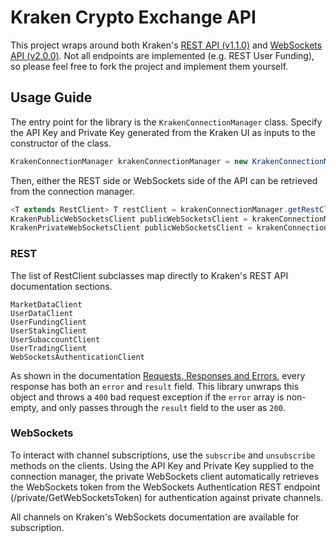 # Kraken Crypto Exchange API

This project wraps around both Kraken's [REST API (v1.1.0)](https://docs.kraken.com/rest/) and 
[WebSockets API (v2.0.0)](https://docs.kraken.com/websockets-v2/). Not all endpoints are implemented (e.g. REST User
Funding), so please feel free to fork the project and implement them yourself.

## Usage Guide
The entry point for the library is the `KrakenConnectionManager` class. Specify the API Key and Private Key generated 
from the Kraken UI as inputs to the constructor of the class.

```java
KrakenConnectionManager krakenConnectionManager = new KrakenConnectionManager("API_KEY", "PRIVATE_KEY");
```

Then, either the REST side or WebSockets side of the API can be retrieved from the connection manager.

```java
<T extends RestClient> T restClient = krakenConnectionManager.getRestClient(Class<T> tClass);
KrakenPublicWebSocketsClient publicWebSocketsClient = krakenConnectionManager.getKrakenPublicWebSocketClient();
KrakenPrivateWebSocketsClient publicWebSocketsClient = krakenConnectionManager.getKrakenPrivateWebSocketClient();
```

### REST
The list of RestClient subclasses map directly to Kraken's REST API documentation sections.

```
MarketDataClient
UserDataClient
UserFundingClient
UserStakingClient
UserSubaccountClient
UserTradingClient
WebSocketsAuthenticationClient
```

As shown in the documentation [Requests, Responses and Errors](https://docs.kraken.com/rest/#section/General-Usage/Requests-Responses-and-Errors),
every response has both an `error` and `result` field. This library unwraps this object and throws a `400` bad request 
exception if the `error` array is non-empty, and only passes through the `result` field to the user as `200`.

### WebSockets
To interact with channel subscriptions, use the `subscribe` and `unsubscribe` methods on the clients. Using the API Key
and Private Key supplied to the connection manager, the private WebSockets client automatically retrieves the WebSockets
token from the WebSockets Authentication REST endpoint (/private/GetWebSocketsToken) for authentication against private 
channels.

All channels on Kraken's WebSockets documentation are available for subscription.
